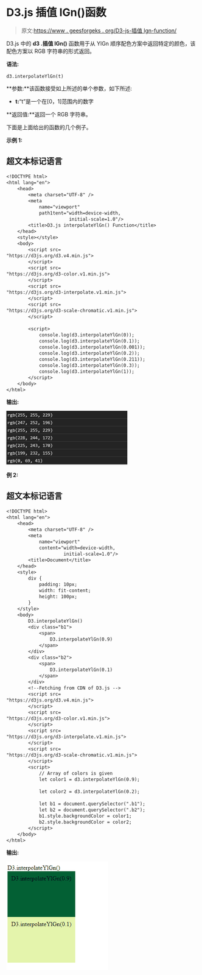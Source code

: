 # D3.js 插值 lGn()函数

> 原文:[https://www . geesforgeks . org/D3-js-插值 lgn-function/](https://www.geeksforgeeks.org/d3-js-interpolateylgn-function/)

D3.js 中的 **d3 .插值 lGn()** 函数用于从 YlGn 顺序配色方案中返回特定的颜色，该配色方案以 RGB 字符串的形式返回。

**语法:**

```
d3.interpolateYlGn(t)

```

**参数:**该函数接受如上所述的单个参数，如下所述:

*   **t:**“t”是一个在[0，1]范围内的数字

**返回值:**返回一个 RGB 字符串。

下面是上面给出的函数的几个例子。

**示例 1:**

## 超文本标记语言

```
<!DOCTYPE html>
<html lang="en">
    <head>
        <meta charset="UTF-8" />
        <meta
            name="viewport"
            path1tent="width=device-width, 
                       initial-scale=1.0"/>
        <title>D3.js interpolateYlGn() Function</title>
    </head>
    <style></style>
    <body>
        <script src=
"https://d3js.org/d3.v4.min.js">
        </script>
        <script src=
"https://d3js.org/d3-color.v1.min.js">
        </script>
        <script src=
"https://d3js.org/d3-interpolate.v1.min.js">
        </script>
        <script src=
"https://d3js.org/d3-scale-chromatic.v1.min.js">
        </script>

        <script>
            console.log(d3.interpolateYlGn(0));
            console.log(d3.interpolateYlGn(0.1));
            console.log(d3.interpolateYlGn(0.001));
            console.log(d3.interpolateYlGn(0.2));
            console.log(d3.interpolateYlGn(0.211));
            console.log(d3.interpolateYlGn(0.3));
            console.log(d3.interpolateYlGn(1));
        </script>
    </body>
</html>
```

**输出:**

![](img/e58bda1312ffb51ca39594ea10b82b5c.png)

**例 2:**

## 超文本标记语言

```
<!DOCTYPE html>
<html lang="en">
    <head>
        <meta charset="UTF-8" />
        <meta
            name="viewport"
            content="width=device-width, 
                     initial-scale=1.0"/>
        <title>Document</title>
    </head>
    <style>
        div {
            padding: 10px;
            width: fit-content;
            height: 100px;
        }
    </style>
    <body>
        D3.interpolateYlGn()
        <div class="b1">
            <span>
                D3.interpolateYlGn(0.9)
            </span>
        </div>
        <div class="b2">
            <span>
                D3.interpolateYlGn(0.1)
            </span>
        </div>
        <!--Fetching from CDN of D3.js -->
        <script src=
"https://d3js.org/d3.v4.min.js">
        </script>
        <script src=
"https://d3js.org/d3-color.v1.min.js">
        </script>
        <script src=
"https://d3js.org/d3-interpolate.v1.min.js">
        </script>
        <script src=
"https://d3js.org/d3-scale-chromatic.v1.min.js">
        </script>
        <script>
            // Array of colors is given
            let color1 = d3.interpolateYlGn(0.9);

            let color2 = d3.interpolateYlGn(0.2);

            let b1 = document.querySelector(".b1");
            let b2 = document.querySelector(".b2");
            b1.style.backgroundColor = color1;
            b2.style.backgroundColor = color2;
        </script>
    </body>
</html>
```

**输出:**

![](img/f533a136c00d36b039059dd6db7bf75b.png)